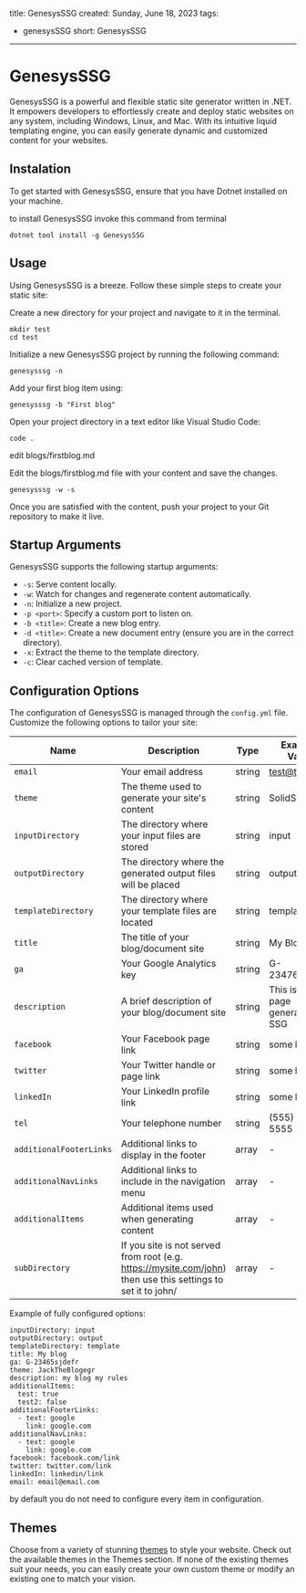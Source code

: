 title: GenesysSSG
created: Sunday, June 18, 2023
tags:
  - genesysSSG
short: GenesysSSG
---
# GenesysSSG
GenesysSSG is a powerful and flexible static site generator written in .NET. It empowers developers to effortlessly create and deploy static websites on any system, including Windows, Linux, and Mac. With its intuitive liquid templating engine, you can easily generate dynamic and customized content for your websites.

## Instalation

To get started with GenesysSSG, ensure that you have Dotnet installed on your machine. 

to install GenesysSSG invoke this command from terminal
```
dotnet tool install -g GenesysSSG
```

## Usage

Using GenesysSSG is a breeze. Follow these simple steps to create your static site:

Create a new directory for your project and navigate to it in the terminal.

```
mkdir test
cd test
```

Initialize a new GenesysSSG project by running the following command:

```
genesysssg -n
```

Add your first blog item using:

```
genesysssg -b "First blog"
```

Open your project directory in a text editor like Visual Studio Code:

```
code .
```

edit blogs/firstblog.md

Edit the blogs/firstblog.md file with your content and save the changes.

```
genesysssg -w -s
```

Once you are satisfied with the content, push your project to your Git repository to make it live.


## Startup Arguments

GenesysSSG supports the following startup arguments:

- `-s`: Serve content locally.
- `-w`: Watch for changes and regenerate content automatically.
- `-n`: Initialize a new project.
- `-p <port>`: Specify a custom port to listen on.
- `-b <title>`: Create a new blog entry.
- `-d <title>`: Create a new document entry (ensure you are in the correct directory).
- `-x`: Extract the theme to the template directory.
- `-c`: Clear cached version of template.

## Configuration Options

The configuration of GenesysSSG is managed through the `config.yml` file. Customize the following options to tailor your site:

| Name                     | Description                                   | Type   | Example Value   |
| ------------------------ | --------------------------------------------- | ------ | --------------- |
| `email`                  | Your email address                            | string | test@test.com   |
| `theme`                  | The theme used to generate your site's content | string | SolidState      |
| `inputDirectory`         | The directory where your input files are stored | string | input           |
| `outputDirectory`        | The directory where the generated output files will be placed | string | output  |
| `templateDirectory`      | The directory where your template files are located | string | template       |
| `title`                  | The title of your blog/document site          | string | My Blog         |
| `ga`                     | Your Google Analytics key                      | string | G-23476sdfkjh   |
| `description`            | A brief description of your blog/document site | string | This is my page generated by SSG |
| `facebook`               | Your Facebook page link                        | string | some link       |
| `twitter`                | Your Twitter handle or page link               | string | some link       |
| `linkedIn`               | Your LinkedIn profile link                     | string | some link       |
| `tel`                    | Your telephone number                          | string | (555) 555-5555  |
| `additionalFooterLinks`  | Additional links to display in the footer      | array  | -               |
| `additionalNavLinks`     | Additional links to include in the navigation menu | array | -             |
| `additionalItems`        | Additional items used when generating content  | array  | -               |
| `subDirectory`        | If you site is not served from root (e.g. https://mysite.com/john) then use this settings to set it to john/  | array  | -               |




Example of fully configured options:

```
inputDirectory: input
outputDirectory: output
templateDirectory: template
title: My blog
ga: G-23465sjdefr
theme: JackTheBlogegr
description: my blog my rules
additionalItems: 
  test: true
  test2: false
additionalFooterLinks: 
  - text: google
    link: google.com
additionalNavLinks: 
  - text: google
    link: google.com
facebook: facebook.com/link
twitter: twitter.com/link
linkedIn: linkedin/link
email: email@email.com
```

by default you do not need to configure every item in configuration.


## Themes

Choose from a variety of stunning [themes](themes.html) to style your website. Check out the available themes in the Themes section. If none of the existing themes suit your needs, you can easily create your own custom theme or modify an existing one to match your vision.
